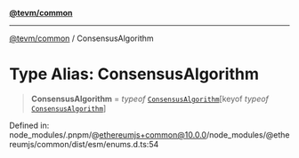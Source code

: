 [**@tevm/common**](../README.md)

***

[@tevm/common](../globals.md) / ConsensusAlgorithm

# Type Alias: ConsensusAlgorithm

> **ConsensusAlgorithm** = *typeof* [`ConsensusAlgorithm`](../variables/ConsensusAlgorithm.md)\[keyof *typeof* [`ConsensusAlgorithm`](../variables/ConsensusAlgorithm.md)\]

Defined in: node\_modules/.pnpm/@ethereumjs+common@10.0.0/node\_modules/@ethereumjs/common/dist/esm/enums.d.ts:54
